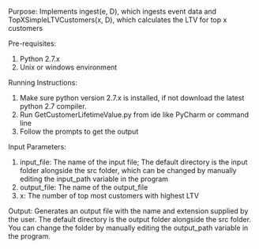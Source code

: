 Purpose: Implements ingest(e, D), which ingests event data and TopXSimpleLTVCustomers(x, D), which calculates the LTV for top x customers

Pre-requisites:
  1. Python 2.7.x
  2. Unix or windows environment

Running Instructions:
  1. Make sure python version 2.7.x is installed, if not download the latest python 2.7 compiler.
  2. Run GetCustomerLifetimeValue.py from ide like PyCharm or command line
  3. Follow the prompts to get the output

Input Parameters:
  1. input_file: The name of the input file; The default directory is the input folder alongside the src folder, which can be changed by manually editing the input_path variable in the program
  2. output_file: The name of the output_file
  3. x: The number of top most customers with highest LTV

Output:
  Generates an output file with the name and extension supplied by the user.
  The default directory is the output folder alongside the src folder.
  You can change the folder by manually editing the output_path variable in the program.
